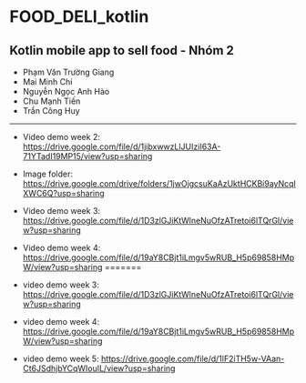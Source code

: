 # FOOD_DELI_kotlin
Kotlin mobile app to sell food - Nhóm 2
------------------------------------------
- Phạm Văn Trường Giang
- Mai Minh Chí
- Nguyễn Ngọc Anh Hào
- Chu Mạnh Tiến
- Trần Công Huy

------------------------------------------
- Video demo week 2: https://drive.google.com/file/d/1jibxwwzLlJUIziI63A-71YTadI19MP15/view?usp=sharing
- Image folder: https://drive.google.com/drive/folders/1jwOjgcsuKaAzUktHCKBi9ayNcqIXWC6Q?usp=sharing

- Video demo week 3: https://drive.google.com/file/d/1D3zlGJiKtWlneNuOfzATretoi6lTQrGl/view?usp=sharing
- Video demo week 4: https://drive.google.com/file/d/19aY8CBjt1iLmgv5wRUB_H5p69858HMpW/view?usp=sharing
=======
- video demo week 3: https://drive.google.com/file/d/1D3zlGJiKtWlneNuOfzATretoi6lTQrGl/view?usp=sharing
- video demo week 4: https://drive.google.com/file/d/19aY8CBjt1iLmgv5wRUB_H5p69858HMpW/view?usp=sharing

- video demo week 5: https://drive.google.com/file/d/1lF2iTH5w-VAan-Ct6JSdhjbYCqWIouIL/view?usp=sharing
